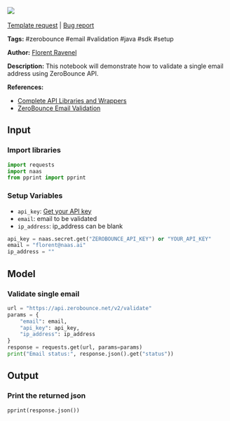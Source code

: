 <a href="https://app.naas.ai/user-redirect/naas/downloader?url=https://raw.githubusercontent.com/jupyter-naas/awesome-notebooks/master/ZeroBounce/ZeroBounce_Validate_Single_Email.ipynb" target="_parent"><img src="https://naasai-public.s3.eu-west-3.amazonaws.com/open_in_naas.svg"/></a><br><br><a href="https://github.com/jupyter-naas/awesome-notebooks/issues/new?assignees=&labels=&template=template-request.md&title=Tool+-+Action+of+the+notebook+">Template request</a> | <a href="https://github.com/jupyter-naas/awesome-notebooks/issues/new?assignees=&labels=bug&template=bug_report.md&title=ZeroBounce+-+Validate+Single+Email:+Error+short+description">Bug report</a>

**Tags:** #zerobounce #email #validation #java #sdk #setup

**Author:** [Florent Ravenel](https://www.linkedin.com/in/florent-ravenel/)

**Description:** This notebook will demonstrate how to validate a single email address using ZeroBounce API.

**References:**
- [Complete API Libraries and Wrappers](https://www.zerobounce.net/docs/zerobounce-api-wrappers/#api_wrappers__v2__python)
- [ZeroBounce Email Validation](https://www.zerobounce.net/docs/email-validation-api-quickstart)

## Input

### Import libraries


```python
import requests
import naas
from pprint import pprint
```

### Setup Variables
- `api_key`: [Get your API key](https://www.zerobounce.net/members/API)
- `email`: email to be validated
- `ip_address`: ip_address can be blank


```python
api_key = naas.secret.get("ZEROBOUNCE_API_KEY") or "YOUR_API_KEY"
email = "florent@naas.ai"
ip_address = ""
```

## Model

### Validate single email


```python
url = "https://api.zerobounce.net/v2/validate"
params = {
    "email": email,
    "api_key": api_key,
    "ip_address": ip_address
}
response = requests.get(url, params=params)
print("Email status:", response.json().get("status"))
```

## Output

### Print the returned json


```python
pprint(response.json())
```
